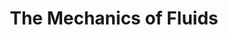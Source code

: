 ---
title: "The Mechanics of Fluids"
year: 2022
rating: 3.5
stars: "★★★½"
rewatched: false
permalink: "the-mechanics-of-fluids"
watched_on: 2024-03-09
---